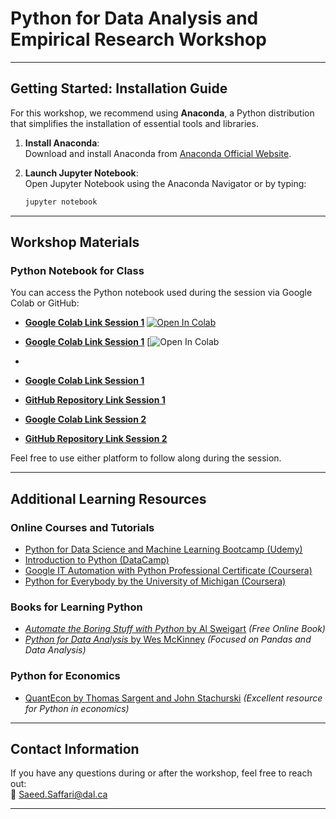 # Python for Data Analysis and Empirical Research Workshop


---

## **Getting Started: Installation Guide**

For this workshop, we recommend using **Anaconda**, a Python distribution that simplifies the installation of essential tools and libraries.  


1. **Install Anaconda**:  
   Download and install Anaconda from [Anaconda Official Website](https://www.anaconda.com/products/distribution).  

2. **Launch Jupyter Notebook**:  
   Open Jupyter Notebook using the Anaconda Navigator or by typing:  
   ```bash
   jupyter notebook
   ```
   
---

## **Workshop Materials**

### **Python Notebook for Class**  
You can access the Python notebook used during the session via Google Colab or GitHub:

- [**Google Colab Link Session 1**](https://github.com/saeed-saffari/UT-workshop-sum2021/blob/main/Lecture/3.%20NumPy.ipynb) [![Open In Colab](https://colab.research.google.com/assets/colab-badge.svg)](https://colab.research.google.com/github/saeed-saffari/UT-workshop-sum2021/blob/main/Lecture/3.%20NumPy.ipynb)

- [**Google Colab Link Session 1**](https://github.com/saeed-saffari/R_Python_workshop_ARDC_Win_2025/blob/main/Python%20Sessions/1-%20Intro%20Python%20-%20Session%201.ipynb) [![Open In Colab](https://colab.research.google.com/github/saeed-saffari/R_Python_workshop_ARDC_Win_2025/blob/main/Python%20Sessions/1-%20Intro%20Python%20-%20Session%201.ipynb)
- 
- [**Google Colab Link Session 1**](https://colab.research.google.com/github/saeed-saffari/R_Python_workshop_ARDC_Win_2025/blob/main/Python%20Sessions/1-%20Intro%20Python%20-%20Session%201.ipynb) 
- [**GitHub Repository Link Session 1**](https://github.com/saeed-saffari/R_Python_workshop_ARDC_Win_2025/blob/main/Python%20Sessions/1-%20Intro%20Python%20-%20Session%201.ipynb)  

- [**Google Colab Link Session 2**](https://colab.research.google.com/github/saeed-saffari/R_Python_workshop_ARDC_Win_2025/blob/main/Python%20Sessions/2-%20Intro%20Python%20-%20Session%202.ipynb) 
- [**GitHub Repository Link Session 2**](https://github.com/saeed-saffari/R_Python_workshop_ARDC_Win_2025/blob/main/Python%20Sessions/2-%20Intro%20Python%20-%20Session%202.ipynb)  




Feel free to use either platform to follow along during the session.

---

## **Additional Learning Resources**

### **Online Courses and Tutorials**
- [Python for Data Science and Machine Learning Bootcamp (Udemy)](https://www.udemy.com/course/python-for-data-science-and-machine-learning-bootcamp/)
- [Introduction to Python (DataCamp)](https://www.datacamp.com/courses/intro-to-python-for-data-science)
- [Google IT Automation with Python Professional Certificate (Coursera)](https://www.coursera.org/professional-certificates/google-it-automation)
- [Python for Everybody by the University of Michigan (Coursera)](https://www.coursera.org/specializations/python)

### **Books for Learning Python**
- [*Automate the Boring Stuff with Python* by Al Sweigart](https://automatetheboringstuff.com/) *(Free Online Book)*  
- [*Python for Data Analysis* by Wes McKinney](https://wesmckinney.com/pages/book.html) *(Focused on Pandas and Data Analysis)*  

### **Python for Economics**
- [QuantEcon by Thomas Sargent and John Stachurski](https://quantecon.org/) *(Excellent resource for Python in economics)*

---

## **Contact Information**  
If you have any questions during or after the workshop, feel free to reach out:  
📧 Saeed.Saffari@dal.ca  

---
